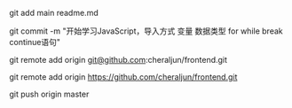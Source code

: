 git add main readme.md

git commit -m "开始学习JavaScript，导入方式 变量 数据类型 for while break continue语句"

git remote add origin git@github.com:cheraljun/frontend.git

git remote add origin https://github.com/cheraljun/frontend.git

git push origin master